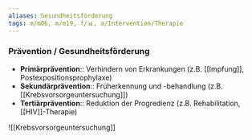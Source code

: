 ```yaml
---
aliases: Gesundheitsförderung
tags: m/m06, m/m19, f/📊, a/Intervention/Therapie
---
```

### Prävention / Gesundheitsförderung
- **Primärprävention**:: Verhindern von Erkrankungen (z.B. [[Impfung]], Postexpositionsprophylaxe)
- **Sekundärprävention**:: Früherkennung und -behandlung (z.B. [[Krebsvorsorgeuntersuchung]])
- **Tertiärprävention**:: Reduktion der Progredienz (z.B. Rehabilitation, [[HIV]]-Therapie)

![[Krebsvorsorgeuntersuchung]]